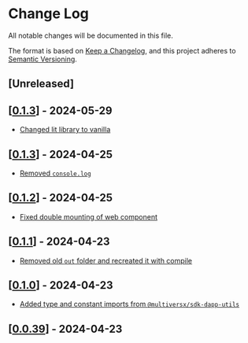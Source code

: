 # Change Log

All notable changes will be documented in this file.

The format is based on [Keep a Changelog](https://keepachangelog.com/en/1.0.0/),
and this project adheres to [Semantic Versioning](https://semver.org/spec/v2.0.0.html).

## [Unreleased]

## [[0.1.3](https://github.com/multiversx/mx-wallet-dapp/pull/44)] - 2024-05-29
- [Changed lit library to vanilla](https://github.com/multiversx/mx-wallet-dapp/pull/44)

## [[0.1.3](https://github.com/multiversx/mx-wallet-dapp/pull/42)] - 2024-04-25
- [Removed `console.log`](https://github.com/multiversx/mx-wallet-dapp/pull/41)

## [[0.1.2](https://github.com/multiversx/mx-wallet-dapp/pull/40)] - 2024-04-25
- [Fixed double mounting of web component](https://github.com/multiversx/mx-wallet-dapp/pull/39)

## [[0.1.1](https://github.com/multiversx/mx-wallet-dapp/pull/38)] - 2024-04-23
- [Removed old `out` folder and recreated it with compile](https://github.com/multiversx/mx-wallet-dapp/pull/38)


## [[0.1.0](https://github.com/multiversx/mx-wallet-dapp/pull/37)] - 2024-04-23
- [Added type and constant imports from `@multiversx/sdk-dapp-utils`](https://github.com/multiversx/mx-wallet-dapp/pull/34)

## [[0.0.39](https://github.com/multiversx/mx-wallet-dapp/pull/33)] - 2024-04-23
